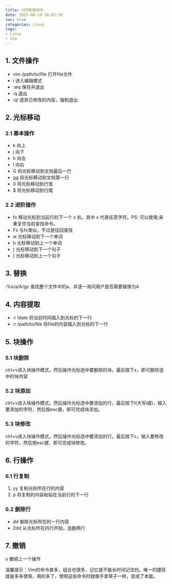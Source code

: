 ```yaml
---
title: VIM常用命令
date: 2015-06-19 16:02:39
toc: true
categories: Linux
tags:
- Linux
- Vim
---
```


## 1. 文件操作

- vim /path/to/file 打开file文件
- i 进入编辑模式
- :wq 保存并退出
- :q 退出
- :q! 遗弃已修改的内容，强制退出

## 2. 光标移动

### 2.1 基本操作

- k 向上
- j 向下
- h 向左
- l 向右
- G 将光标移动到文档最后一行
- gg 将光标移动到文档第一行
- 0 将光标移动到行首
- $ 将光标移动到行尾

### 2.2 进阶操作

- fx 移动光标到当前行的下一个 x 处。其中 x 代表任意字符。PS: 可以使用;来重复你当前查找命令。
- Fx 与fx类似，不过是往回查找
- w 光标移动到下一个单词
- b 光标移动到上一个单词
- ) 光标移动到下一个句子
- ( 光标移动到上一个句子

## 3. 替换

:%s/a/A/gc 查找整个文件中的a，并逐一询问用户是否需要替换为A

## 4. 内容提取

- :r !date 将当前时间插入到光标的下一行
- :r /path/to/file 将file的内容插入到光标的下一行

## 5. 块操作

### 5.1 块删除

ctrl+v进入块操作模式，然后操作光标选中要删除的块，最后按下x，即可删除选中的块内容

### 5.2 块添加

ctrl+v进入块操作模式，然后操作光标选中要添加的行，最后按下I(大写i键)，输入要添加的字符，然后按esc键，即可完成块添加。

### 5.3 块修改

ctrl+v进入块操作模式，然后操作光标选中要添加的行，最后按下c，输入要修改的字符，然后按esc键，即可完成块修改。

## 6. 行操作

### 6.1 行复制

1. yy 复制光标所在行的内容
2. p 将复制的内容粘贴在当前行的下一行

### 6.2 删除行

- dd 删除光标所在的一行内容
- 2dd 从光标所在的行开始，连删两行

## 7. 撤销

u 撤销上一个操作

温馨提示：Vim的命令甚多，组合也很多，记忆是不能长时间记住的。唯一的捷径就是多多使用，用的多了，使用这些命令时就像手拿筷子一样，变成了本能。
